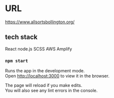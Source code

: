 # URL

https://www.allsortsbollington.org/

## tech stack

React
node.js
SCSS
AWS Amplify

### `npm start`

Runs the app in the development mode.\
Open [http://localhost:3000](http://localhost:3000) to view it in the browser.

The page will reload if you make edits.\
You will also see any lint errors in the console.
